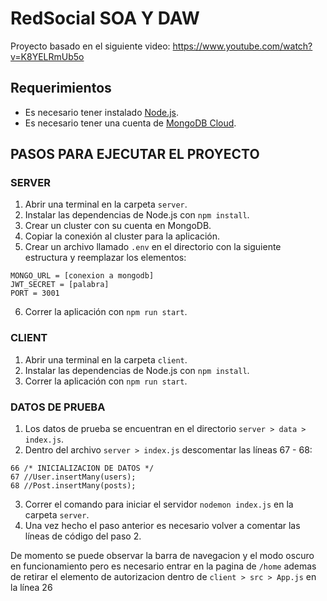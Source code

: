 # RedSocial SOA Y DAW

Proyecto basado en el siguiente video: <https://www.youtube.com/watch?v=K8YELRmUb5o>

## Requerimientos

- Es necesario tener instalado [Node.js](https://nodejs.org/en).
- Es necesario tener una cuenta de [MongoDB Cloud](https://account.mongodb.com/account/login?nStitch=https%3A%2F%2Fservices.cloud.mongodb.com%2Fgroups%2F65d55d88e22629010aa7aa61%2Fapps).

## PASOS PARA EJECUTAR EL PROYECTO

### SERVER

  1. Abrir una terminal en la carpeta `server`.
  2. Instalar las dependencias de Node.js con `npm install`.
  3. Crear un cluster con su cuenta en MongoDB.
  4. Copiar la conexión al cluster para la aplicación.
  5. Crear un archivo llamado `.env` en el directorio con la siguiente estructura y reemplazar los elementos:

    MONGO_URL = [conexion a mongodb]
    JWT_SECRET = [palabra]
    PORT = 3001

  6. Correr la aplicación con `npm run start`.

### CLIENT

  1. Abrir una terminal en la carpeta `client`.
  2. Instalar las dependencias de Node.js con `npm install`.
  3. Correr la aplicación con `npm run start`.

### DATOS DE PRUEBA

  1. Los datos de prueba se encuentran en el directorio `server > data > index.js`.
  2. Dentro del archivo `server > index.js` descomentar las líneas 67 - 68:<br>

    66 /* INICIALIZACION DE DATOS */
    67 //User.insertMany(users);
    68 //Post.insertMany(posts);

  3. Correr el comando para iniciar el servidor `nodemon index.js` en la carpeta `server`.
  4. Una vez hecho el paso anterior es necesario volver a comentar las líneas de código del paso 2.

De momento se puede observar la barra de navegacion y el modo oscuro en funcionamiento pero es necesario entrar en la pagina de `/home` ademas de retirar el elemento de autorizacion dentro de `client > src > App.js` en la línea 26
